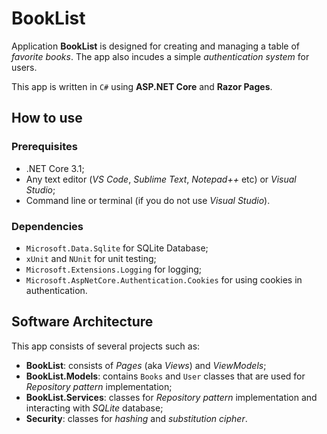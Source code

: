 # BookList 

Application **BookList** is designed for creating and managing a table of *favorite books*. 
The app also incudes a simple *authentication system* for users. 

This app is written in `C#` using **ASP.NET Core** and **Razor Pages**. 

## How to use

### Prerequisites

- .NET Core 3.1;
- Any text editor (*VS Code*, *Sublime Text*, *Notepad++* etc) or *Visual Studio*;
- Command line or terminal (if you do not use *Visual Studio*).

### Dependencies 

- `Microsoft.Data.Sqlite` for SQLite Database;
- `xUnit` and `NUnit` for unit testing; 
- `Microsoft.Extensions.Logging` for logging; 
- `Microsoft.AspNetCore.Authentication.Cookies` for using cookies in authentication. 

## Software Architecture 

This app consists of several projects such as: 
- **BookList**: consists of *Pages* (aka *Views*) and *ViewModels*; 
- **BookList.Models**: contains `Books` and `User` classes that are used for *Repository pattern* implementation; 
- **BookList.Services**: classes for *Repository pattern* implementation and interacting with *SQLite* database; 
- **Security**: classes for *hashing* and *substitution cipher*. 

<!--
## Code snippets 

### BookList 

### BookList.Models 

### BookList.Services 

`UserRepository` class: 
-->

